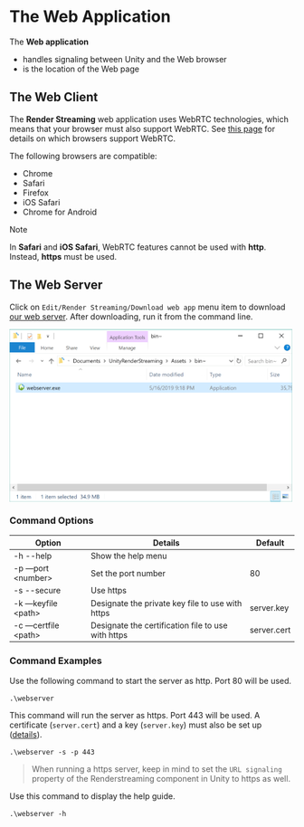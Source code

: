 # The Web Application

The **Web application** 

- handles signaling between Unity and the Web browser
- is the location of the Web page 

## The Web Client

The **Render Streaming** web application uses WebRTC technologies, which means that your browser must also support WebRTC. See [this page](https://caniuse.com/#search=webrtc) for details on which browsers support WebRTC.

The following browsers are compatible:

- Chrome
- Safari
- Firefox
- iOS Safari
- Chrome for Android

> [!NOTE]
> In **Safari** and **iOS Safari**, WebRTC features cannot be used with **http**. Instead, **https** must be used.

## The Web Server

Click on `Edit/Render Streaming/Download web app` menu item to download [our web server](https://github.com/Unity-Technologies/UnityRenderStreaming/releases).
After downloading, run it from the command line.

<img src="../images/launch_webserver_explorer.png" width=500 align=center>

### Command Options

|Option|Details|Default|
|-------|-----|-------|
|-h --help|Show the help menu||
|-p —port \<number\>|Set the port number|80|
|-s --secure|Use https||
|-k —keyfile \<path\>|Designate the private key file to use with https|server.key|
|-c —certfile \<path\>|Designate the certification file to use with https|server.cert|

### Command Examples

Use the following command to start the server as http. Port 80 will be used.

```shell
.\webserver
```

This command will run the server as https. Port 443 will be used. A certificate (`server.cert`) and a key (`server.key`) must also be set up ([details](../en/https.md)).

```shell
.\webserver -s -p 443
```
> When running a https server, keep in mind to set the `URL signaling` property of the Renderstreaming
> component in Unity to https as well.

Use this command to display the help guide. 

```shell
.\webserver -h
```
